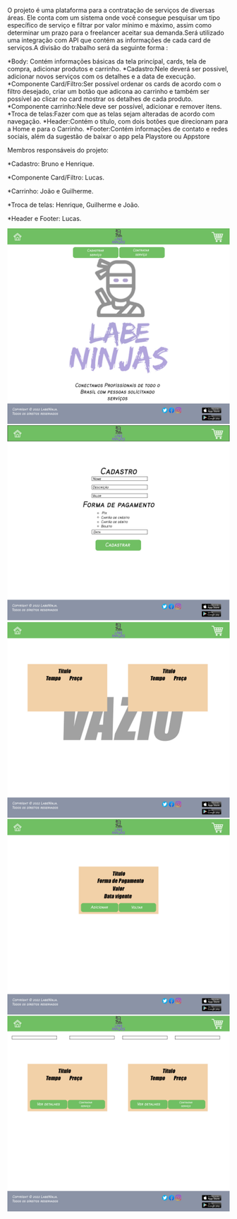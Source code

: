 O projeto é uma plataforma para a contratação de serviços de diversas áreas. 
Ele conta com um sistema onde você consegue pesquisar um tipo específico de serviço
e filtrar por valor mínimo e máximo, assim como determinar um prazo para o freelancer
aceitar sua demanda.Será utilizado uma integração com API que contém as informações de 
cada card de serviços.A divisão do trabalho será da seguinte forma :

*Body: Contém informações básicas da tela princípal, cards, tela de compra, adicionar produtos e carrinho.
*Cadastro:Nele deverá ser possivel, adicionar novos serviços com os detalhes e a data de execução.
*Componente Card/Filtro:Ser possível ordenar os cards de acordo com o filtro desejado, criar um botão que 
adicona ao carrinho e também ser possível ao clicar no card mostrar os detalhes de cada produto.
*Componente carrinho:Nele deve ser possível, adicionar e remover itens.
*Troca de telas:Fazer com que as telas sejam alteradas de acordo com navegação.
*Header:Contém o título, com dois botões que direcionam para a Home e para o Carrinho.
*Footer:Contém informações de contato e redes sociais, além da sugestão de baixar o app pela Playstore ou
Appstore

Membros responsáveis do projeto:

*Cadastro: Bruno e Henrique.

*Componente Card/Filtro: Lucas.

*Carrinho: João e Guilherme.

*Troca de telas: Henrique, Guilherme e João.

*Header e Footer: Lucas.


<img src = "img/Inicial.jpg">

<img src = "img/Cadastro.jpg">

<img src = "img/Carrinho.jpg">

<img src = "img/Servico detalhado.jpg">

<img src = "img/Servicoes.jpg">